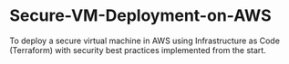# Secure-VM-Deployment-on-AWS
To deploy a secure virtual machine in AWS using Infrastructure as Code (Terraform) with security best practices implemented from the start.

